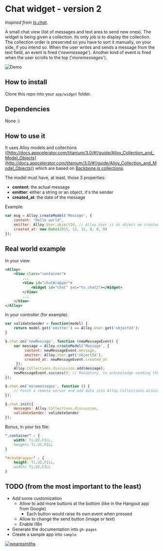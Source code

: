 # Chat widget - version 2

*Inspired from [ts.chat](https://github.com/TheSmiths-Widgets/ts.chat).*

A small chat view (list of messages and text area to send new ones). The widget is being given a collection. Its only job is to display the collection. The collection order is preserved so you have to sort it manually, on your side, if you intend so. When the user writes and sends a message from the text field, an event is fired ('*newmessage*'). Another kind of event is fired when the user scrolls to the top ('*moremessages*').

![Demo](https://raw.githubusercontent.com/rpellerin/ts.chat2/develop/demo.gif)

## How to install

Clone this repo into your ```app/widget``` folder.

## Dependencies

None :)

## How to use it

It uses Alloy models and collections ([http://docs.appcelerator.com/titanium/3.0/#!/guide/Alloy_Collection_and_Model_Objects](http://docs.appcelerator.com/titanium/3.0/#!/guide/Alloy_Collection_and_Model_Objects)) which are based on [Backbone.js collections](http://backbonejs.org/).

The model must have, at least, those 3 properties:

- **content**: the actual message
- **emitter**: either a string or an object, it's the sender
- **created_at**: the date of the message

Example:

```javascript
var msg = Alloy.createModel('Message', {
    content: "Hello world",
    emitter: Alloy.User.objectId, // Alloy.User is an object we created in alloy.js, for example
    created_at: new Date(2015, 12, 31, 0, 0, 0)
});
```
## Real world example

In your view:

```xml
<Alloy>
    <View class="container">
        ...
        <View id="chatWrapper">
            <Widget id="chat" src="ts.chat2"></Widget>
        </View>
        ...
    </View>
</Alloy>
```

In your controller (for example):

```javascript
var validateSender = function(model) {
    return model.get('emitter') == Alloy.User.get('objectId');
}

$.chat.on('newMessage', function (newMessageEvent) {
    var message = Alloy.createModel('Message', {
         content: newMessageEvent.message,
         emitter: Alloy.User.get('objectId'),
         created_at: newMessageEvent.created_at
     });
    Alloy.Collections.discussion.add(message);
    newMessageEvent.success(); // Mandatory, to acknowledge sending the message successfully
});

$.chat.on('moremessages', function () {
    // Fetch a remote server and add data into Alloy.Collections.discussion
});

$.chat.init({
    messages: Alloy.Collections.discussion,
    validateSender: validateSender
});
```

Bonus, in your tss file:

```css
".container" : {
    width: Ti.UI.FILL,
    height: Ti.UI.FILL
}

"#chatWrapper" : {
    height: Ti.UI.FILL,
    width: Ti.UI.FILL
}
```

## TODO (from the most important to the least)

- Add some customization
    - Allow to add more buttons at the bottom (like in the Hangout app from Google)
        - Each button would raise its own event when pressed
    - Allow to change the send button (image or text)
    - Enable i18n
- Generate the documentation into ```gh-pages```
- Create a sample app into ```sample```

[![wearesmiths](http://wearesmiths.com/media/logoGitHub.png)](http://wearesmiths.com)
